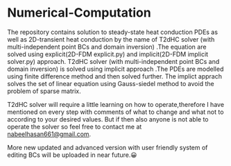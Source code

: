 # Numerical-Computation
The repository contains solution to steady-state heat conduction PDEs as well as 2D-transient heat conduction by the name of T2dHC solver (with multi-independent point BCs and domain inversion) .The equation are solved using explicit(2D-FDM explicit.py) and implicit(2D-FDM implicit solver.py) approach. T2dHC solver (with multi-independent point BCs and domain inversion) is solved using implicit approach .The PDEs are modelled using finite difference method and then solved further. The implict apprach solves the set of linear equation using Gauss-siedel method to avoid the problem of sparse matrix.

T2dHC solver will require a little learning on how to operate,therefore I have mentioned on every step with comments of what to change and what not to according to your desired values. But if then also anyone is not able to operate the solver so feel free to contact me at nabeelhasan661@gmail.com.

More new updated and advanced version with user friendly system of editing BCs will be uploaded in near future.😀
